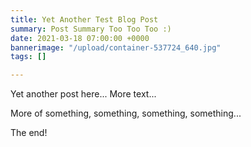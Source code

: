 ```yaml
---
title: Yet Another Test Blog Post
summary: Post Summary Too Too Too :)
date: 2021-03-18 07:00:00 +0000
bannerimage: "/upload/container-537724_640.jpg"
tags: []

---
```

<BlogHeader :frontmatter="$frontmatter" />

Yet another post here... More text...

More of something, something, something, something...

<SectionVisualRight
videoUrl="https://www.youtube.com/embed/zT2ce3G-bU0"
headline="headline - Lorem ipsum dolor sit amet"
title="title - Lorem ipsum dolor sit amet"
subtitle="subtitle - Lorem ipsum dolor sit amet"
button1Text="Button 1"
button1Link="/#mc_signup"
button2Text="Button 2"
button2Link="https://github.com/docker-slim/docker-slim"
:bullets = "\[
'Bullet # 1 - Lorem ipsum dolor sit amet',
'Bullet # 2 - Lorem ipsum dolor sit amet'
\]"
/>

The end!

<BlogFooter :frontmatter="$frontmatter" />